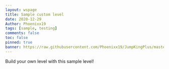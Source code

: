 ```yaml
---
layout: wspage
title: Sample custom level
date: 2020-12-29
Author: Phoenixx19
tags: [sample, testing]
comments: false
toc: false
pinned: true
banner: https://raw.githubusercontent.com/Phoenixx19/JumpKingPlus/master/docs/images/1_banner.png
---
```


Build your own level with this sample level!